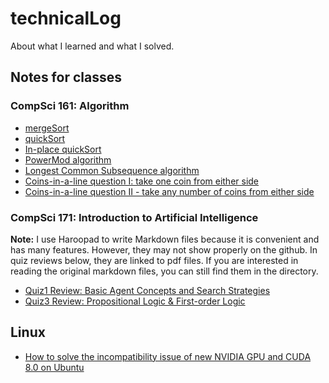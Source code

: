 # technicalLog
About what I learned and what I solved.
## Notes for classes

### CompSci 161: Algorithm
- [mergeSort](./algorithmCodes/mergeSort.py)
- [quickSort](./algorithmCodes/quickSort.py)
- [In-place quickSort](./algorithmCodes/inPlaceQuickSort.py)
- [PowerMod algorithm](./algorithmCodes/powerMod.py)
- [Longest Common Subsequence algorithm](./algorithmCodes/longestCommanSubsequence.py)
- [Coins-in-a-line question I: take one coin from either side](./algorithmCodes/dynamicProgrammingGameStrategy.py)
- [Coins-in-a-line question II - take any number of coins from either side](./algorithmCodes/dynamicProgrammingGameStrategy2.py)


### CompSci 171: Introduction to Artificial Intelligence
**Note:** I use Haroopad to write Markdown files because it is convenient and has many features. However, they may not show properly on the github. In quiz reviews below, they are linked to pdf files. If you are interested in reading the original markdown files, you can still find them in the directory.
- [Quiz1 Review: Basic Agent Concepts and Search Strategies](./CS171/quiz1_review.pdf)
- [Quiz3 Review: Propositional Logic & First-order Logic](./CS171/quiz3/quiz3review.md.pdf)

## Linux
- [How to solve the incompatibility issue of new NVIDIA GPU and CUDA 8.0 on Ubuntu](./Linux/Nvidia_CUDA.md) 
